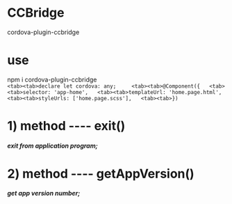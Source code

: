 # CCBridge
  cordova-plugin-ccbridge
# use
  npm i cordova-plugin-ccbridge  
      ```
      <tab><tab>declare let cordova: any;    
      <tab><tab>@Component({  
        <tab><tab>selector: 'app-home',  
        <tab><tab>templateUrl: 'home.page.html',  
        <tab><tab>styleUrls: ['home.page.scss'],  
      <tab><tab>})  
      ```
  
# 1) method ---- exit()  
#####  exit from application program;  



# 2) method ---- getAppVersion()  
#####  get app version number;
